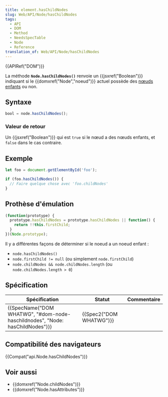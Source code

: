 ```yaml
---
title: element.hasChildNodes
slug: Web/API/Node/hasChildNodes
tags:
  - API
  - DOM
  - Method
  - NeedsSpecTable
  - Node
  - Reference
translation_of: Web/API/Node/hasChildNodes
---
```

{{APIRef("DOM")}}

La méthode **`Node.hasChildNodes()`** renvoie un {{jsxref("Boolean")}} indiquant si le {{domxref("Node","noeud")}} actuel possède des [nœuds enfants](/fr/docs/Web/API/Node/childNodes) ou non.

## Syntaxe

```js
bool = node.hasChildNodes();
```

### Valeur de retour

Un {{jsxref("Boolean")}} qui est `true` si le nœud a des nœuds enfants, et `false` dans le cas contraire.

## Exemple

```js
let foo = document.getElementById('foo');

if (foo.hasChildNodes()) {
  // Faire quelque chose avec 'foo.childNodes'
}
```

## Prothèse d'émulation

```js
(function(prototype) {
  prototype.hasChildNodes = prototype.hasChildNodes || function() {
    return !!this.firstChild;
  }
})(Node.prototype);
```

Il y a différentes façons de déterminer si le noeud a un noeud enfant :

- `node.hasChildNodes()`
- `node.firstChild != null` (ou simplement `node.firstChild`)
- `node.childNodes && node.childNodes.length` (ou `node.childNodes.length > 0`)

## Spécification

| Spécification                                                                                        | Statut                           | Commentaire |
| ---------------------------------------------------------------------------------------------------- | -------------------------------- | ----------- |
| {{SpecName("DOM WHATWG", "#dom-node-haschildnodes", "Node: hasChildNodes")}} | {{Spec2("DOM WHATWG")}} |             |

## Compatibilité des navigateurs

{{Compat("api.Node.hasChildNodes")}}

## Voir aussi

- {{domxref("Node.childNodes")}}
- {{domxref("Node.hasAttributes")}}
